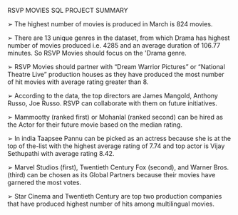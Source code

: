 RSVP MOVIES SQL PROJECT SUMMARY

➢ The highest number of movies is produced in March is 824 movies.

➢ There are 13 unique genres in the dataset, from which Drama has highest
number of movies produced i.e. 4285 and an average duration of 106.77
 minutes. So RSVP Movies should focus on the 'Drama genre.
 
➢ RSVP Movies should partner with “Dream Warrior Pictures” or “National
Theatre Live” production houses as they have produced the most number
of hit movies with average rating greater than 8.

➢ According to the data, the top directors are James Mangold, Anthony
Russo, Joe Russo. RSVP can collaborate with them on future initiatives.

➢ Mammootty (ranked first) or Mohanlal (ranked second) can be hired as the
Actor for their future movie based on the median rating.

➢ In india Taapsee Pannu can be picked as an actress because she is at the
top of the-list with the highest average rating of 7.74 and top actor is Vijay
Sethupathi with average rating 8.42.

➢ Marvel Studios (first), Twentieth Century Fox (second), and Warner Bros.
(third) can be chosen as its Global Partners because their movies have
garnered the most votes.

➢ Star Cinema and Twentieth Century are top two production companies
that have produced highest number of hits among multilingual movies.
